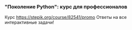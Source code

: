 ### "Поколение Python": курс для профессионалов
Курс https://stepik.org/course/82541/promo
Ответы на все интерактивные задачи!
